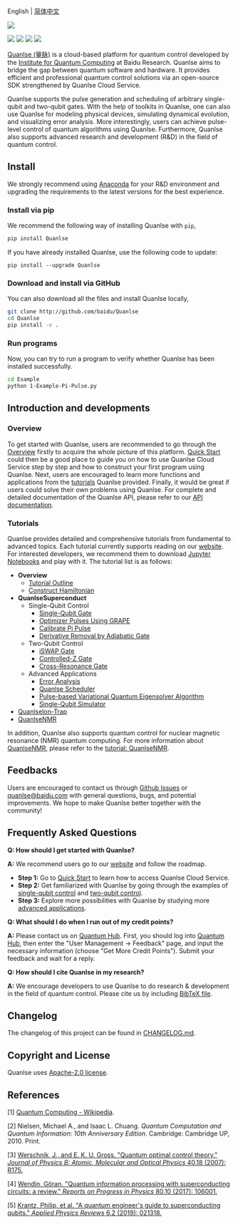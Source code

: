 English | [简体中文](README_CN.md)

![](https://release-data.cdn.bcebos.com/Quanlse_title_en.png)

[![](https://img.shields.io/badge/license-Apache%202.0-green)](./LICENSE) [![](https://img.shields.io/badge/build-passing-green)]() ![](https://img.shields.io/badge/Python-3.6--3.8-blue) ![](https://img.shields.io/badge/release-v1.1.0-blue)

[Quanlse (量脉)](https://quanlse.baidu.com) is a cloud-based platform for quantum control developed by the [Institute for Quantum Computing](https://quantum.baidu.com) at Baidu Research. Quanlse aims to bridge the gap between quantum software and hardware. It provides efficient and professional quantum control solutions via an open-source SDK strengthened by Quanlse Cloud Service.

Quanlse supports the pulse generation and scheduling of arbitrary single-qubit and two-qubit gates. With the help of toolkits in Quanlse, one can also use Quanlse for modeling physical devices, simulating dynamical evolution, and visualizing error analysis. More interestingly, users can achieve pulse-level control of quantum algorithms using Quanlse. Furthermore, Quanlse also supports advanced research and development (R&D) in the field of quantum control.

## Install

We strongly recommend using [Anaconda](https://www.anaconda.com/) for your R&D environment and upgrading the requirements to the latest versions for the best experience.

### Install via pip

We recommend the following way of installing Quanlse with `pip`,

```bash
pip install Quanlse
```

If you have already installed Quanlse, use the following code to update:

```
pip install --upgrade Quanlse
```

### Download and install via GitHub

You can also download all the files and install Quanlse locally,

```bash
git clone http://github.com/baidu/Quanlse
cd Quanlse
pip install -e .
```

### Run programs

Now, you can try to run a program to verify whether Quanlse has been installed successfully.

```bash
cd Example
python 1-Example-Pi-Pulse.py
```

## Introduction and developments

### Overview

To get started with Quanlse, users are recommended to go through the [Overview](https://quanlse.baidu.com/#/doc/overview) firstly to acquire the whole picture of this platform. [Quick Start](https://quanlse.baidu.com/#/doc/quickstart) could then be a good place to guide you on how to use Quanlse Cloud Service step by step and how to construct your first program using Quanlse. Next, users are encouraged to learn more functions and applications from the [tutorials](https://quanlse.baidu.com/#/doc/tutorial-overview) Quanlse provided. Finally, it would be great if users could solve their own problems using Quanlse. For complete and detailed documentation of the Quanlse API, please refer to our [API documentation](https://quanlse.baidu.com/api/).

### Tutorials

Quanlse provides detailed and comprehensive tutorials from fundamental to advanced topics. Each tutorial currently supports reading on our [website](https://quanlse.baidu.com). For interested developers, we recommend them to download [Jupyter Notebooks](https://github.com/baidu/Quanlse/tree/master/Tutorial/EN) and play with it. The tutorial list is as follows:

+ **Overview**
  + [Tutorial Outline](https://quanlse.baidu.com/#/doc/tutorial-outline)
  + [Construct Hamiltonian](https://quanlse.baidu.com/#/doc/tutorial-construct-ham)
+ **QuanlseSuperconduct**
    + Single-Qubit Control
        + [Single-Qubit Gate](https://quanlse.baidu.com/#/doc/tutorial-single-qubit)
        + [Optimizer Pulses Using GRAPE](https://quanlse.baidu.com/#/doc/tutorial-GRAPE)
        + [Calibrate Pi Pulse](https://quanlse.baidu.com/#/doc/tutorial-pi-pulse)
        + [Derivative Removal by Adiabatic Gate](https://quanlse.baidu.com/#/doc/tutorial-drag)
    + Two-Qubit Control
      + [iSWAP Gate](https://quanlse.baidu.com/#/doc/tutorial-iswap)
      + [Controlled-Z Gate](https://quanlse.baidu.com/#/doc/tutorial-cz)
      + [Cross-Resonance Gate](https://quanlse.baidu.com/#/doc/tutorial-cr)
    + Advanced Applications
        + [Error Analysis](https://quanlse.baidu.com/#/doc/tutorial-error-analysis)
        + [Quanlse Scheduler](https://quanlse.baidu.com/#/doc/tutorial-scheduler)
        + [Pulse-based Variational Quantum Eigensolver Algorithm](https://quanlse.baidu.com/#/doc/tutorial-pbvqe)
        + [Single-Qubit Simulator](https://quanlse.baidu.com/#/doc/tutorial-1qubit-simulator)
+ [QuanlseIon-Trap](https://quanlse.baidu.com/#/doc/tutorial-trapped-ion-gate)
+ [QuanlseNMR](https://quanlse.baidu.com/#/doc/nmr)

In addition, Quanlse also supports quantum control for nuclear magnetic resonance (NMR) quantum computing. For more information about [QuanlseNMR](https://nmr.baidu.com/en/), please refer to the [tutorial: QuanlseNMR](https://quanlse.baidu.com/#/doc/nmr).


## Feedbacks

Users are encouraged to contact us through [Github Issues](https://github.com/baidu/Quanlse/issues) or quanlse@baidu.com with general questions, bugs, and potential improvements. We hope to make Quanlse better together with the community!

## Frequently Asked Questions

**Q: How should I get started with Quanlse?**

**A:** We recommend users go to our [website](http://quanlse.baidu.com) and follow the roadmap. 

- **Step 1:** Go to [Quick Start](https://quanlse.baidu.com/#/doc/quickstart) to learn how to access Quanlse Cloud Service.
- **Step 2:** Get familiarized with Quanlse by going through the examples of [single-qubit control](https://quanlse.baidu.com/#/doc/tutorial-single-qubit) and [two-qubit control](https://quanlse.baidu.com/#/doc/tutorial-iswap). 
- **Step 3:** Explore more possibilities with Quanlse by studying more [advanced applications](https://quanlse.baidu.com/#/doc/tutorial-drag).

**Q: What should I do when I run out of my credit points?**  

**A:** Please contact us on [Quantum Hub](https://quantum-hub.baidu.com). First, you should log into [Quantum Hub](https://quantum-hub.baidu.com), then enter the "User Management -> Feedback" page, and input the necessary information (choose "Get More Credit Points"). Submit your feedback and wait for a reply.

**Q: How should I cite Quanlse in my research?**  

**A:** We encourage developers to use Quanlse to do research & development in the field of quantum control. Please cite us by including [BibTeX file](Quanlse.bib).

## Changelog

The changelog of this project can be found in [CHANGELOG.md](CHANGELOG.md).

## Copyright and License

Quanlse uses [Apache-2.0 license](LICENSE).

## References

[1] [Quantum Computing - Wikipedia](https://en.wikipedia.org/wiki/Quantum_computing).

[2] Nielsen, Michael A., and Isaac L. Chuang. *Quantum Computation and Quantum Information: 10th Anniversary Edition*. Cambridge: Cambridge UP, 2010. Print.

[3] [Werschnik, J., and E. K. U. Gross. "Quantum optimal control theory." *Journal of Physics B: Atomic, Molecular and Optical Physics* 40.18 (2007): R175.](https://doi.org/10.1088/0953-4075/40/18/R01)

[4] [Wendin, Göran. "Quantum information processing with superconducting circuits: a review." *Reports on Progress in Physics* 80.10 (2017): 106001.](https://doi.org/10.1088/1361-6633/aa7e1a)

[5] [Krantz, Philip, et al. "A quantum engineer's guide to superconducting qubits." *Applied Physics Reviews* 6.2 (2019): 021318.](https://doi.org/10.1063/1.5089550)

